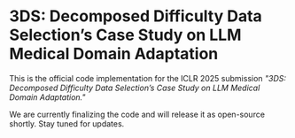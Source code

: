 # 3DS: Decomposed Difficulty Data Selection’s Case Study on LLM Medical Domain Adaptation

This is the official code implementation for the ICLR 2025 submission _"3DS: Decomposed Difficulty Data Selection’s Case Study on LLM Medical Domain Adaptation."_ 

We are currently finalizing the code and will release it as open-source shortly. Stay tuned for updates.
